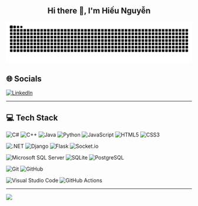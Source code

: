 <h2 align="center">Hi there 👋, I'm Hiếu Nguyễn</h2>

<p align="center">
  <img src="https://raw.githubusercontent.com/thuan2172001/thuan2172001/output/snake.svg" alt="Snake animation" />
</p>

## 🌐 Socials
[![LinkedIn](https://img.shields.io/badge/LinkedIn-%230077B5.svg?style=flat-square&logo=linkedin&logoColor=white)](https://www.linkedin.com/in/hiếu-nguyễn-6a4932317) 

---

## 💻 Tech Stack

![C#](https://img.shields.io/badge/C%23-239120?style=for-the-badge&logo=c-sharp&logoColor=white) 
![C++](https://img.shields.io/badge/C++-00599C?style=for-the-badge&logo=c%2B%2B&logoColor=white) 
![Java](https://img.shields.io/badge/Java-ED8B00?style=for-the-badge&logo=java&logoColor=white) 
![Python](https://img.shields.io/badge/Python-3670A0?style=for-the-badge&logo=python&logoColor=ffdd54) 
![JavaScript](https://img.shields.io/badge/JavaScript-323330?style=for-the-badge&logo=javascript&logoColor=F7DF1E) 
![HTML5](https://img.shields.io/badge/HTML5-E34F26?style=for-the-badge&logo=html5&logoColor=white) 
![CSS3](https://img.shields.io/badge/CSS3-1572B6?style=for-the-badge&logo=css3&logoColor=white) 

![.NET](https://img.shields.io/badge/.NET-5C2D91?style=for-the-badge&logo=.net&logoColor=white) 
![Django](https://img.shields.io/badge/Django-092E20?style=for-the-badge&logo=django&logoColor=white) 
![Flask](https://img.shields.io/badge/Flask-000000?style=for-the-badge&logo=flask&logoColor=white) 
![Socket.io](https://img.shields.io/badge/Socket.io-000000?style=for-the-badge&logo=socket.io&logoColor=white) 

![Microsoft SQL Server](https://img.shields.io/badge/Microsoft_SQL_Server-CC2927?style=for-the-badge&logo=microsoft%20sql%20server&logoColor=white) 
![SQLite](https://img.shields.io/badge/SQLite-07405e?style=for-the-badge&logo=sqlite&logoColor=white) 
![PostgreSQL](https://img.shields.io/badge/PostgreSQL-316192?style=for-the-badge&logo=postgresql&logoColor=white) 

<!-- Optional additions based on common dev tools -->
![Git](https://img.shields.io/badge/Git-F05032?style=for-the-badge&logo=git&logoColor=white)
![GitHub](https://img.shields.io/badge/GitHub-181717?style=for-the-badge&logo=github&logoColor=white)

![Visual Studio Code](https://img.shields.io/badge/VS_Code-007ACC?style=for-the-badge&logo=visual-studio-code&logoColor=white)
![GitHub Actions](https://img.shields.io/badge/GitHub_Actions-2088FF?style=for-the-badge&logo=github-actions&logoColor=white)

---

[![](https://visitcount.itsvg.in/api?id=hieuchaydi&icon=0&color=0)](https://visitcount.itsvg.in)
